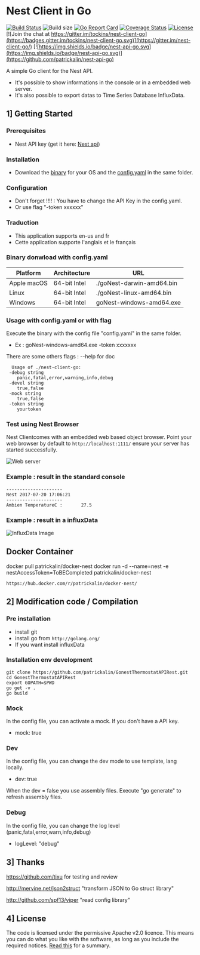 # Nest Client in Go

[![Build Status](https://travis-ci.org/patrickalin/nest-client-go.svg?branch=master)](https://travis-ci.org/patrickalin/nest-client-go)
![Build size](https://reposs.herokuapp.com/?path=patrickalin/nest-client-go)
[![Go Report Card](https://goreportcard.com/badge/github.com/patrickalin/nest-client-go)](https://goreportcard.com/report/github.com/patrickalin/nest-client-go)
[![Coverage Status](https://coveralls.io/repos/github/patrickalin/nest-client-go/badge.svg)](https://coveralls.io/github/patrickalin/nest-client-go)
[![License](https://img.shields.io/badge/License-Apache%202.0-blue.svg)](https://opensource.org/licenses/Apache-2.0)
[![Join the chat at https://gitter.im/tockins/nest-client-go](https://badges.gitter.im/tockins/nest-client-go.svg)](https://gitter.im/nest-client-go/)
[![https://img.shields.io/badge/nest-api-go.svg](https://img.shields.io/badge/nest-api-go.svg)](https://github.com/patrickalin/nest-api-go)

A simple Go client for the Nest API.

* It's possible to show informations in the console or in a embedded web server.
* It's also possible to export datas to Time Series Database InfluxData.

## 1] Getting Started

### Prerequisites

* Nest API key (get it here: [Nest api](https://dashboard.nest.com/))

### Installation

* Download the [binary](https://github.com/patrickalin/nest-client-go/releases) for your OS and the [config.yaml](https://github.com/patrickalin/nest-client-go/blob/master/config.yaml) in the same folder.

### Configuration

* Don't forget !!!! : You have to change the API Key in the config.yaml.
* Or use flag "-token xxxxxx"

### Traduction

* This application supports en-us and fr
* Cette application supporte l'anglais et le français

### Binary donwload with config.yaml

| Platform| Architecture | URL|
| ----------| -------- | ------|
|Apple macOS|64-bit Intel| ./goNest-darwin-amd64.bin |
|Linux|64-bit Intel| ./goNest-linux-amd64.bin |
|Windows|64-bit Intel| goNest-windows-amd64.exe |

### Usage with config.yaml or with flag

Execute the binary with the config file "config.yaml" in the same folder.

* Ex : goNest-windows-amd64.exe -token xxxxxxx

There are some others flags : --help for doc

      Usage of ./nest-client-go:
     -debug string
        panic,fatal,error,warning,info,debug
     -devel string
        true,false
     -mock string
        true,false
     -token string
        yourtoken

### Test using Nest Browser

Nest Clientcomes with an embedded web based object browser. Point your web browser by default to `http://localhost:1111/` ensure your server has started successfully.

![Web server](https://raw.githubusercontent.com/patrickalin/nest-client-go/master/img/webserver.png)

### Example : result in the standard console

    ---------------------
    Nest 2017-07-20 17:06:21
    ---------------------
    Ambien TemperatureC :		27.5

### Example : result in a influxData

![InfluxData Image ](https://raw.githubusercontent.com/patrickalin/nest-client-go/master/img/InfluxDB.png)

## Docker Container

docker pull patrickalin/docker-nest
docker run -d  --name=nest -e nestAccessToken=ToBECompleted patrickalin/docker-nest

`https://hub.docker.com/r/patrickalin/docker-nest/`

## 2] Modification code / Compilation

### Pre installation

* install git
* install go from `http://golang.org/`
* If you want install influxData

### Installation env development

    git clone https://github.com/patrickalin/GonestThermostatAPIRest.git
    cd GonestThermostatAPIRest
    export GOPATH=$PWD
    go get -v .
    go build

### Mock

In the config file, you can activate a mock. If you don't have a API key.

* mock: true

### Dev

In the config file, you can change the dev mode to use template, lang locally.

* dev: true

When the dev = false you use assembly files.
Execute "go generate" to refresh assembly files.

### Debug

In the config file, you can change the log level (panic,fatal,error,warn,info,debug)

* logLevel: "debug"

## 3] Thanks

<https://github.com/tixu> for testing and review

<http://mervine.net/json2struct> "transform JSON to Go struct library"

<http://github.com/spf13/viper> "read config library"

## 4] License

The code is licensed under the permissive Apache v2.0 licence. This means you can do what you like with the software, as long as you include the required notices. [Read this](https://tldrlegal.com/license/apache-license-2.0-(apache-2.0)) for a summary.
